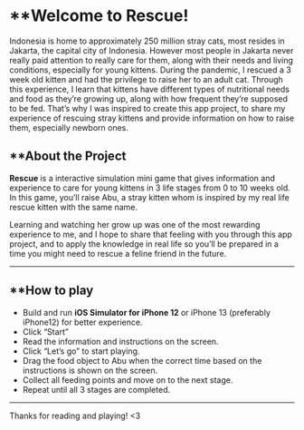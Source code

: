 #  **Welcome to Rescue!

Indonesia is home to approximately 250 million stray cats, most resides in Jakarta, the capital city of Indonesia. However most people in Jakarta never really paid attention to really care for them, along with their needs and living conditions, especially for young kittens. During the pandemic, I rescued a 3 week old kitten and had the privilege to raise her to an adult cat. Through this experience, I learn that kittens have different types of nutritional needs and food as they’re growing up, along with how frequent they’re supposed to be fed. That’s why I was inspired to create this app project, to share my experience of rescuing stray kittens and provide information on how to raise them, especially newborn ones.

## **About the Project

**Rescue** is a interactive simulation mini game that gives information and experience to care for young kittens in 3 life stages from 0 to 10 weeks old. In this game, you’ll raise Abu, a stray kitten whom is inspired by my real life rescue kitten with the same name.

Learning and watching her grow up was one of the most rewarding experience to me, and I hope to share that feeling with you through this app project, and to apply the knowledge in real life so you’ll be prepared in a time you might need to rescue a feline friend in the future.

---

## **How to play

- Build and run **iOS Simulator for iPhone 12** or iPhone 13 (preferably iPhone12) for better experience.
- Click “Start”
- Read the information and instructions on the screen.
- Click “Let’s go” to start playing.
- Drag the food object to Abu when the correct time based on the instructions is shown on the screen.
- Collect all feeding points and move on to the next stage.
- Repeat until all 3 stages are completed.

---

Thanks for reading and playing! <3

